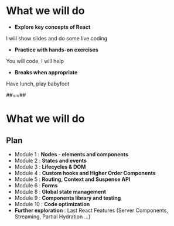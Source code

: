 <!-- .slide: class="center" -->

# What we will do

- **Explore key concepts of React**

I will show slides and do some live coding

- **Practice with hands-on exercises**

You will code, I will help

- **Breaks when appropriate**

Have lunch, play babyfoot

##==##

# What we will do

## Plan

- Module 1 : **Nodes - elements and components**
- Module 2 : **States and events**
- Module 3 : **Lifecycles & DOM**
- Module 4 : **Custom hooks and Higher Order Components**
- Module 5 : **Routing, Context and Suspense API**
- Module 6 : **Forms**
- Module 8 : **Global state management**
- Module 9 : **Components library and testing**
- Module 10 : **Code optimization**
- **Further exploration** : Last React Features (Server Components, Streaming, Partial Hydration ...)
